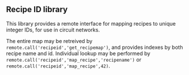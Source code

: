 ## Recipe ID library

This library provides a remote interface for mapping recipes to unique integer IDs, for use in circuit networks.

The entire map may be retreived by `remote.call('recipeid','get_recipemap')`, and provides indexes by both recipe name and id.
Individual lookup may be performed by `remote.call('recipeid','map_recipe','recipename')` or `remote.call('recipeid','map_recipe',42)`.
